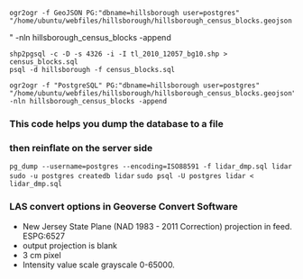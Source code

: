    ogr2ogr -f GeoJSON PG:"dbname=hillsborough user=postgres" "/home/ubuntu/webfiles/hillsborough/hillsborough_census_blocks.geojson
" -nln hillsborough_census_blocks -append

    shp2pgsql -c -D -s 4326 -i -I tl_2010_12057_bg10.shp > census_blocks.sql
    psql -d hillsborough -f census_blocks.sql

    ogr2ogr -f "PostgreSQL" PG:"dbname=hillsborough user=postgres" "/home/ubuntu/webfiles/hillsborough/hillsborough_census_blocks.geojson" -nln hillsborough_census_blocks -append


### This code helps you dump the database to a file
### then reinflate on the server side
```pg_dump --username=postgres --encoding=ISO88591 -f lidar_dmp.sql lidar```
```sudo -u postgres createdb lidar```
```sudo psql -U postgres lidar < lidar_dmp.sql```



### LAS convert options in Geoverse Convert Software
- New Jersey State Plane (NAD 1983 - 2011 Correction) projection in feed.  ESPG:6527
- output projection is blank
- 3 cm pixel
- Intensity value scale grayscale 0-65000. 
